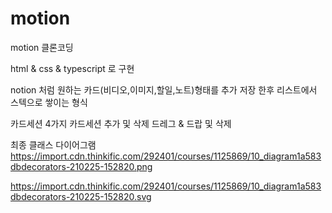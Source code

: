 # motion
motion 클론코딩

 html & css & typescript 로 구현

notion 처럼
원하는 카드(비디오,이미지,할일,노트)형태를 추가 저장 한후
리스트에서 스텍으로 쌓이는 형식

카드세션 4가지
카드세션 추가 및 삭제 
드레그 & 드랍 및 삭제  

최종 클래스 다이어그램
https://import.cdn.thinkific.com/292401/courses/1125869/10_diagram1a583dbdecorators-210225-152820.png

https://import.cdn.thinkific.com/292401/courses/1125869/10_diagram1a583dbdecorators-210225-152820.svg